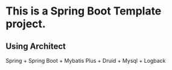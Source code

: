 # This is a Spring Boot Template project.
## Using Architect
Spring + Spring Boot + Mybatis Plus + Druid + Mysql + Logback
